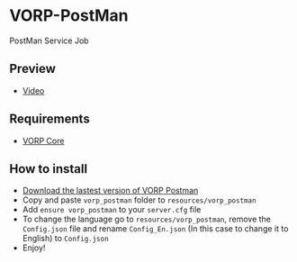 # VORP-PostMan
PostMan Service Job

## Preview
- [Video](https://www.youtube.com/watch?v=VINn8soDV20)

## Requirements
- [VORP Core](https://github.com/VORPCORE/VORP-Core/releases)

## How to install
* [Download the lastest version of VORP Postman](https://github.com/VORPCORE/VORP-PostMan/releases)
* Copy and paste ```vorp_postman``` folder to ```resources/vorp_postman```
* Add ```ensure vorp_postman``` to your ```server.cfg``` file
* To change the language go to ```resources/vorp_postman```, remove the ```Config.json``` file and rename ```Config_En.json``` (In this case to change it to English) to ```Config.json``` 
* Enjoy!
